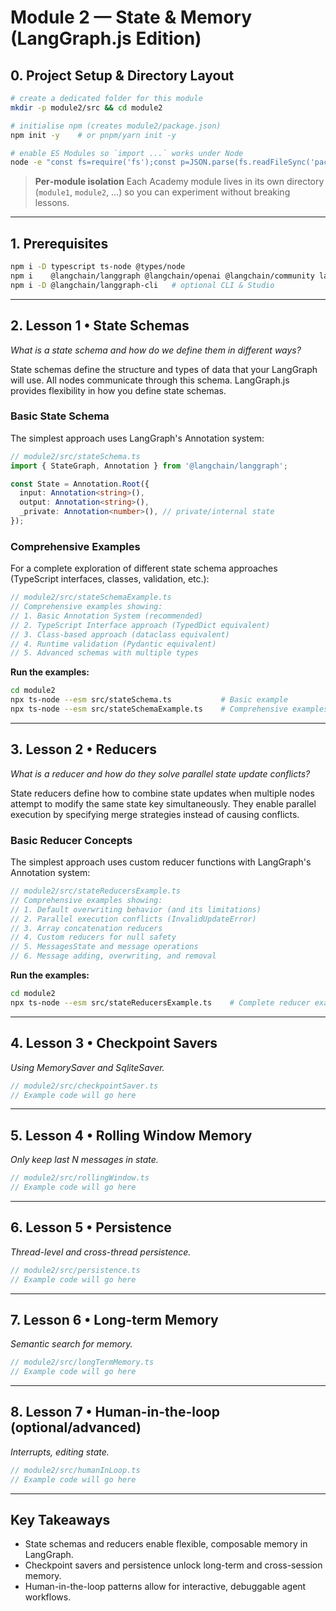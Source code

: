 # Module 2 — State & Memory (LangGraph.js Edition)

## 0. Project Setup & Directory Layout

```bash
# create a dedicated folder for this module
mkdir -p module2/src && cd module2

# initialise npm (creates module2/package.json)
npm init -y    # or pnpm/yarn init -y

# enable ES Modules so `import ...` works under Node
node -e "const fs=require('fs');const p=JSON.parse(fs.readFileSync('package.json'));p.type='module';fs.writeFileSync('package.json',JSON.stringify(p,null,2));"
```

> **Per‑module isolation** Each Academy module lives in its own directory (`module1`, `module2`, …) so you can experiment without breaking lessons.

---

## 1. Prerequisites

```bash
npm i -D typescript ts-node @types/node
npm i    @langchain/langgraph @langchain/openai @langchain/community langchain
npm i -D @langchain/langgraph-cli   # optional CLI & Studio
```

---

## 2. Lesson 1 • State Schemas

*What is a state schema and how do we define them in different ways?*

State schemas define the structure and types of data that your LangGraph will use. All nodes communicate through this schema. LangGraph.js provides flexibility in how you define state schemas.

### Basic State Schema

The simplest approach uses LangGraph's Annotation system:

```ts
// module2/src/stateSchema.ts
import { StateGraph, Annotation } from '@langchain/langgraph';

const State = Annotation.Root({
  input: Annotation<string>(),
  output: Annotation<string>(),
  _private: Annotation<number>(), // private/internal state
});
```

### Comprehensive Examples

For a complete exploration of different state schema approaches (TypeScript interfaces, classes, validation, etc.):

```ts
// module2/src/stateSchemaExample.ts
// Comprehensive examples showing:
// 1. Basic Annotation System (recommended)
// 2. TypeScript Interface approach (TypedDict equivalent)
// 3. Class-based approach (dataclass equivalent) 
// 4. Runtime validation (Pydantic equivalent)
// 5. Advanced schemas with multiple types
```

**Run the examples:**

```bash
cd module2
npx ts-node --esm src/stateSchema.ts           # Basic example
npx ts-node --esm src/stateSchemaExample.ts    # Comprehensive examples
```

---

## 3. Lesson 2 • Reducers

*What is a reducer and how do they solve parallel state update conflicts?*

State reducers define how to combine state updates when multiple nodes attempt to modify the same state key simultaneously. They enable parallel execution by specifying merge strategies instead of causing conflicts.

### Basic Reducer Concepts

The simplest approach uses custom reducer functions with LangGraph's Annotation system:

```ts
// module2/src/stateReducersExample.ts
// Comprehensive examples showing:
// 1. Default overwriting behavior (and its limitations)
// 2. Parallel execution conflicts (InvalidUpdateError)
// 3. Array concatenation reducers  
// 4. Custom reducers for null safety
// 5. MessagesState and message operations
// 6. Message adding, overwriting, and removal
```

**Run the examples:**

```bash
cd module2
npx ts-node --esm src/stateReducersExample.ts    # Complete reducer examples
```

---

## 4. Lesson 3 • Checkpoint Savers

*Using MemorySaver and SqliteSaver.*

```ts
// module2/src/checkpointSaver.ts
// Example code will go here
```

---

## 5. Lesson 4 • Rolling Window Memory

*Only keep last N messages in state.*

```ts
// module2/src/rollingWindow.ts
// Example code will go here
```

---

## 6. Lesson 5 • Persistence

*Thread-level and cross-thread persistence.*

```ts
// module2/src/persistence.ts
// Example code will go here
```

---

## 7. Lesson 6 • Long-term Memory

*Semantic search for memory.*

```ts
// module2/src/longTermMemory.ts
// Example code will go here
```

---

## 8. Lesson 7 • Human-in-the-loop (optional/advanced)

*Interrupts, editing state.*

```ts
// module2/src/humanInLoop.ts
// Example code will go here
```

---

## Key Takeaways

* State schemas and reducers enable flexible, composable memory in LangGraph.
* Checkpoint savers and persistence unlock long-term and cross-session memory.
* Human-in-the-loop patterns allow for interactive, debuggable agent workflows. 